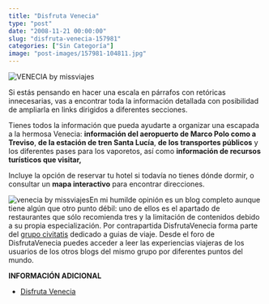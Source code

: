 ```yaml
---
title: "Disfruta Venecia"
type: "post"
date: "2008-11-21 00:00:00"
slug: "disfruta-venecia-157981"
categories: ["Sin Categoría"]
image: "post-images/157981-104811.jpg"
---
```


![VENECIA by missviajes](post-images/157981-104811.jpg "VENECIA by missviajes")

Si estás pensando en hacer una escala en [](/wp-content/uploads/2008/11/157981-104057.jpg)párrafos con retóricas innecesarias, vas a encontrar toda la información detallada con posibilidad de ampliarla en links dirigidos a diferentes secciones.

Tienes todos la información que pueda ayudarte a organizar una escapada a la hermosa Venecia: **información del aeropuerto de Marco Polo como a Treviso**, **de la estación de tren Santa Lucía**, **de los transportes públicos** y los diferentes pases para los vaporetos, así como **información de recursos turísticos que visitar, [](/wp-content/uploads/2008/11/157981-104814.jpg)**

Incluye la opción de reservar tu hotel si todavía no tienes dónde dormir, o consultar un **mapa interactivo** para encontrar direcciones.

![venecia by missviajes](post-images/157981-104812.jpg "venecia by missviajes")En mi humilde opinión es un blog completo aunque tiene algún que otro punto débil: uno de ellos es el apartado de restaurantes que sólo recomienda tres y la limitación de contenidos debido a su propia especialización. Por contrapartida DisfrutaVenecia forma parte del [grupo civitatis](http://www.civitatis.com/) dedicado a guias de viaje. Desde el foro de DisfrutaVenecia puedes acceder a leer las experiencias viajeras de los usuarios de los otros blogs del mismo grupo por diferentes puntos del mundo.

**INFORMACIÓN ADICIONAL**

- [Disfruta Venecia](http://www.disfrutavenecia.com/)